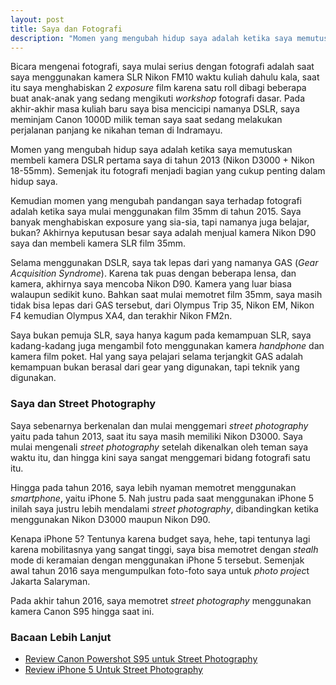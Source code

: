 ```yaml
---
layout: post
title: Saya dan Fotografi
description: "Momen yang mengubah hidup saya adalah ketika saya memutuskan membeli kamera DSLR pertama saya di tahun 2013."
---
```


Bicara mengenai fotografi, saya mulai serius dengan fotografi adalah saat saya menggunakan kamera SLR Nikon FM10 waktu kuliah dahulu kala, saat itu saya menghabiskan 2 *exposure* film karena satu roll dibagi beberapa buat anak-anak yang sedang mengikuti *workshop* fotografi dasar. Pada akhir-akhir masa kuliah baru saya bisa mencicipi namanya DSLR, saya meminjam Canon 1000D milik teman saya saat sedang melakukan perjalanan panjang ke nikahan teman di Indramayu.

Momen yang mengubah hidup saya adalah ketika saya memutuskan membeli kamera DSLR pertama saya di tahun 2013 (Nikon D3000 + Nikon 18-55mm). Semenjak itu fotografi menjadi bagian yang cukup penting dalam hidup saya.

Kemudian momen yang mengubah pandangan saya terhadap fotografi adalah ketika saya mulai menggunakan film 35mm di tahun 2015. Saya banyak menghabiskan exposure yang sia-sia, tapi namanya juga belajar, bukan? Akhirnya keputusan besar saya adalah menjual kamera Nikon D90 saya dan membeli kamera SLR film 35mm.

Selama menggunakan DSLR, saya tak lepas dari yang namanya GAS (*Gear Acquisition Syndrome*). Karena tak puas dengan beberapa lensa, dan kamera, akhirnya saya mencoba Nikon D90. Kamera yang luar biasa walaupun sedikit kuno. Bahkan saat mulai memotret film 35mm, saya masih tidak bisa lepas dari GAS tersebut, dari Olympus Trip 35, Nikon EM, Nikon F4 kemudian Olympus XA4, dan terakhir Nikon FM2n.

Saya bukan pemuja SLR, saya hanya kagum pada kemampuan SLR, saya kadang-kadang juga mengambil foto menggunakan kamera *handphone* dan kamera film poket. Hal yang saya pelajari selama terjangkit GAS adalah kemampuan bukan berasal dari gear yang digunakan, tapi teknik yang digunakan.

### Saya dan Street Photography

Saya sebenarnya berkenalan dan mulai menggemari *street photography* yaitu pada tahun 2013, saat itu saya masih memiliki Nikon D3000. Saya mulai mengenali *street photography* setelah dikenalkan oleh teman saya waktu itu, dan hingga kini saya sangat menggemari bidang fotografi satu itu.

Hingga pada tahun 2016, saya lebih nyaman memotret menggunakan *smartphone*, yaitu iPhone 5. Nah justru pada saat menggunakan iPhone 5 inilah saya justru lebih mendalami *street photography*, dibandingkan ketika menggunakan Nikon D3000 maupun Nikon D90.

Kenapa iPhone 5? Tentunya karena budget saya, hehe, tapi tentunya lagi karena mobilitasnya yang sangat tinggi, saya bisa memotret dengan *stealh* mode di keramaian dengan menggunakan iPhone 5 tersebut. Semenjak awal tahun 2016 saya mengumpulkan foto-foto saya untuk *photo projec*t Jakarta Salaryman.

Pada akhir tahun 2016, saya memotret *street photography* menggunakan kamera Canon S95 hingga saat ini.

### Bacaan Lebih Lanjut
- [Review Canon Powershot S95 untuk Street Photography](/review-canon-s95-untuk-street-photography)
- [Review iPhone 5 Untuk Street Photography](/review-iphone-5-untuk-street-photography)
